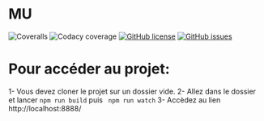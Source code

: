 # MU


![Coveralls](https://img.shields.io/coveralls/github.com/Filipedel/mu)
![Codacy coverage](https://img.shields.io/codacy/coverage/0c837d0)
[![GitHub license](https://img.shields.io/github/license/Filipedel/MU)](https://github.com/Filipedel/MU/blob/main/License.md)
[![GitHub issues](https://img.shields.io/github/issues/Filipedel/mu)](https://github.com/Filipedel/mu/issues)


# Pour accéder au projet:

1- Vous devez cloner le projet sur un dossier vide.
2- Allez dans le dossier et lancer ```npm run build``` puis ``` npm run watch```
3- Accèdez au lien http://localhost:8888/ 
